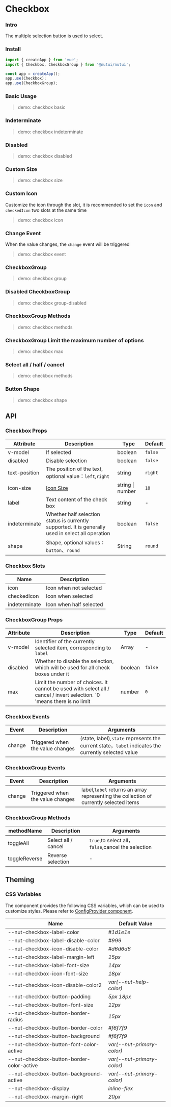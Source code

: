# Checkbox

### Intro

The multiple selection button is used to select.

### Install

```js
import { createApp } from 'vue';
import { Checkbox, CheckboxGroup } from '@nutui/nutui';

const app = createApp();
app.use(Checkbox);
app.use(CheckboxGroup);
```

### Basic Usage

> demo: checkbox basic

### Indeterminate

> demo: checkbox indeterminate

### Disabled

> demo: checkbox disabled

### Custom Size

> demo: checkbox size

### Custom Icon

Customize the icon through the slot, it is recommended to set the `icon` and `checkedIcon` two slots at the same time

> demo: checkbox icon

### Change Event

When the value changes, the `change` event will be triggered

> demo: checkbox event

### CheckboxGroup

> demo: checkbox group

### Disabled CheckboxGroup

> demo: checkbox group-disabled

### CheckboxGroup Methods

> demo: checkbox methods

### CheckboxGroup Limit the maximum number of options

> demo: checkbox max

### Select all / half / cancel

> demo: checkbox methods

### Button Shape

> demo: checkbox shape

## API

### Checkbox Props

| Attribute | Description | Type | Default |
| --- | --- | --- | --- |
| v-model | If selected | boolean | `false` |
| disabled | Disable selection | boolean | `false` |
| text-position | The position of the text, optional value：`left`,`right` | string | `right` |
| icon-size | [Icon Size](#/en-US/icon) | string \| number | `18` |
| label | Text content of the check box | string | - |
| indeterminate | Whether half selection status is currently supported. It is generally used in select all operation | boolean | `false` |
| shape | Shape, optional values：`button`、`round` | String | `round` |

### Checkbox Slots

| Name | Description |
| --- | --- |
| icon | Icon when not selected |
| checkedIcon | Icon when selected |
| indeterminate | Icon when half selected |

### CheckboxGroup Props

| Attribute | Description | Type | Default |
| --- | --- | --- | --- |
| v-model | Identifier of the currently selected item, corresponding to `label` | Array | - |
| disabled | Whether to disable the selection, which will be used for all check boxes under it | boolean | `false` |
| max | Limit the number of choices. It cannot be used with select all / cancel / invert selection. `0 'means there is no limit | number | `0` |

### Checkbox Events

| Event | Description | Arguments |
| --- | --- | --- |
| change | Triggered when the value changes | (state, label),`state` represents the current state，`label` indicates the currently selected value |

### CheckboxGroup Events

| Event | Description | Arguments |
| --- | --- | --- |
| change | Triggered when the value changes | label,`label` returns an array representing the collection of currently selected items |

### CheckboxGroup Methods

| methodName | Description | Arguments |
| --- | --- | --- |
| toggleAll | Select all / cancel | `true`,to select all，`false`,cancel the selection |
| toggleReverse | Reverse selection | - |

## Theming

### CSS Variables

The component provides the following CSS variables, which can be used to customize styles. Please refer to [ConfigProvider component](#/en-US/component/configprovider).

| Name | Default Value |
| --- | --- |
| --nut-checkbox-label-color | _#1d1e1e_ |
| --nut-checkbox-label-disable-color | _#999_ |
| --nut-checkbox-icon-disable-color | _#d6d6d6_ |
| --nut-checkbox-label-margin-left | _15px_ |
| --nut-checkbox-label-font-size | _14px_ |
| --nut-checkbox-icon-font-size | _18px_ |
| --nut-checkbox-icon-disable-color2 | _var(--nut-help-color)_ |
| --nut-checkbox-button-padding | _5px 18px_ |
| --nut-checkbox-button-font-size | _12px_ |
| --nut-checkbox-button-border-radius | _15px_ |
| --nut-checkbox-button-border-color | _#f6f7f9_ |
| --nut-checkbox-button-background | _#f6f7f9_ |
| --nut-checkbox-button-font-color-active | _var(--nut-primary-color)_ |
| --nut-checkbox-button-border-color-active | _var(--nut-primary-color)_ |
| --nut-checkbox-button-background-active | _var(--nut-primary-color)_ |
| --nut-checkbox-display | _inline-flex_ |
| --nut-checkbox-margin-right | _20px_ |
